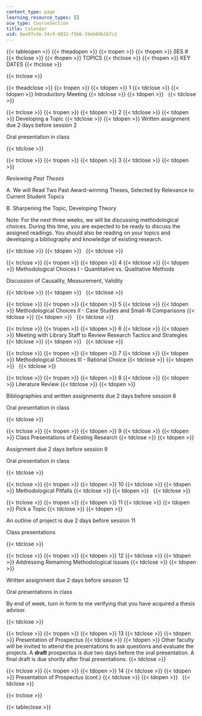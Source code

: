 ```yaml
---
content_type: page
learning_resource_types: []
ocw_type: CourseSection
title: Calendar
uid: 8ee97cde-34c9-0032-f5b6-19eb69b2b7c2
---
```


{{< tableopen >}}
{{< theadopen >}}
{{< tropen >}}
{{< thopen >}}
SES #
{{< thclose >}}
{{< thopen >}}
TOPICS
{{< thclose >}}
{{< thopen >}}
KEY DATES
{{< thclose >}}

{{< trclose >}}

{{< theadclose >}}
{{< tropen >}}
{{< tdopen >}}
1
{{< tdclose >}}
{{< tdopen >}}
Introductory Meeting
{{< tdclose >}}
{{< tdopen >}}
 
{{< tdclose >}}

{{< trclose >}}
{{< tropen >}}
{{< tdopen >}}
2
{{< tdclose >}}
{{< tdopen >}}
Developing a Topic
{{< tdclose >}}
{{< tdopen >}}
Written assignment due 2 days before session 2

Oral presentation in class


{{< tdclose >}}

{{< trclose >}}
{{< tropen >}}
{{< tdopen >}}
3
{{< tdclose >}}
{{< tdopen >}}


_Reviewing Past Theses_

A. We will Read Two Past Award-winning Theses, Selected by Relevance to Current Student Topics

B. Sharpening the Topic, Developing Theory

Note: For the next three weeks, we will be discussing methodological choices. During this time, you are expected to be ready to discuss the assigned readings. You should also be reading on your topics and developing a bibliography and knowledge of existing research.


{{< tdclose >}}
{{< tdopen >}}
 
{{< tdclose >}}

{{< trclose >}}
{{< tropen >}}
{{< tdopen >}}
4
{{< tdclose >}}
{{< tdopen >}}
Methodological Choices I - Quantitative vs. Qualitative Methods

Discussion of Causality, Measurement, Validity


{{< tdclose >}}
{{< tdopen >}}
 
{{< tdclose >}}

{{< trclose >}}
{{< tropen >}}
{{< tdopen >}}
5
{{< tdclose >}}
{{< tdopen >}}
Methodological Choices II - Case Studies and Small-N Comparisons
{{< tdclose >}}
{{< tdopen >}}
 
{{< tdclose >}}

{{< trclose >}}
{{< tropen >}}
{{< tdopen >}}
6
{{< tdclose >}}
{{< tdopen >}}
Meeting with Library Staff to Review Research Tactics and Strategies
{{< tdclose >}}
{{< tdopen >}}
 
{{< tdclose >}}

{{< trclose >}}
{{< tropen >}}
{{< tdopen >}}
7
{{< tdclose >}}
{{< tdopen >}}
Methodological Choices III - Rational Choice
{{< tdclose >}}
{{< tdopen >}}
 
{{< tdclose >}}

{{< trclose >}}
{{< tropen >}}
{{< tdopen >}}
8
{{< tdclose >}}
{{< tdopen >}}
Literature Review
{{< tdclose >}}
{{< tdopen >}}


Bibliographies and written assignments due 2 days before session 8

Oral presentation in class


{{< tdclose >}}

{{< trclose >}}
{{< tropen >}}
{{< tdopen >}}
9
{{< tdclose >}}
{{< tdopen >}}
Class Presentations of Existing Research
{{< tdclose >}}
{{< tdopen >}}


Assignment due 2 days before session 9

Oral presentation in class


{{< tdclose >}}

{{< trclose >}}
{{< tropen >}}
{{< tdopen >}}
10
{{< tdclose >}}
{{< tdopen >}}
Methodological Pitfalls
{{< tdclose >}}
{{< tdopen >}}
 
{{< tdclose >}}

{{< trclose >}}
{{< tropen >}}
{{< tdopen >}}
11
{{< tdclose >}}
{{< tdopen >}}
Pick a Topic
{{< tdclose >}}
{{< tdopen >}}


An outline of project is due 2 days before session 11

Class presentations


{{< tdclose >}}

{{< trclose >}}
{{< tropen >}}
{{< tdopen >}}
12
{{< tdclose >}}
{{< tdopen >}}
Addressing Remaining Methodological Issues
{{< tdclose >}}
{{< tdopen >}}


Written assignment due 2 days before session 12

Oral presentations in class

By end of week, turn in form to me verifying that you have acquired a thesis advisor.


{{< tdclose >}}

{{< trclose >}}
{{< tropen >}}
{{< tdopen >}}
13
{{< tdclose >}}
{{< tdopen >}}
Presentation of Prospectus
{{< tdclose >}}
{{< tdopen >}}
Other faculty will be invited to attend the presentations to ask questions and evaluate the projects. A **draft** prospectus is due two days before the oral presentation. A final draft is due shortly after final presentations.
{{< tdclose >}}

{{< trclose >}}
{{< tropen >}}
{{< tdopen >}}
14
{{< tdclose >}}
{{< tdopen >}}
Presentation of Prospectus (cont.)
{{< tdclose >}}
{{< tdopen >}}
 
{{< tdclose >}}

{{< trclose >}}

{{< tableclose >}}